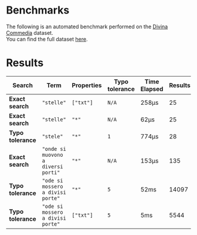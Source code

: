 
# Benchmarks

The following is an automated benchmark performed on the [Divina Commedia](https://en.wikipedia.org/wiki/Divina_Commedia) dataset. <br />
You can find the full dataset [here](https://github.com/nearform/lyra/blob/main/packages/benchmarks/dataset/divinaCommedia.json).

# Results


| Search             | Term                                  | Properties | Typo tolerance | Time Elapsed  | Results     |
|--------------------|---------------------------------------|------------|----------------|---------------|-------------|
| **Exact search**   | `"stelle"`                          | `["txt"]`| `N/A`        | 258μs | 25 |
| **Exact search**   | `"stelle"`                          | `"*"`    | `N/A`        | 62μs | 25 |
| **Typo tolerance** | `"stele"`                           | `"*"`    | `1`          | 774μs | 28 | 
| **Exact search**   | `"onde si muovono a diversi porti"` | `"*"`    | `N/A`        | 153μs | 135 | 
| **Typo tolerance** | `"ode si mossero a divisi porte"`   | `"*"`    | `5`          | 52ms | 14097 | 
| **Typo tolerance** | `"ode si mossero a divisi porte"`   | `["txt"]`| `5`          | 5ms | 5544 |


